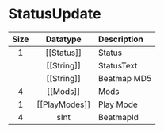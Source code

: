 # StatusUpdate

| Size |   Datatype    | Description |
|:----:|:-------------:|:------------|
|  1   |  [[Status]]   | Status      |
|      |  [[String]]   | StatusText  |
|      |  [[String]]   | Beatmap MD5 |
|  4   |   [[Mods]]    | Mods        |
|  1   | [[PlayModes]] | Play Mode   |
|  4   |     sInt      | BeatmapId   |